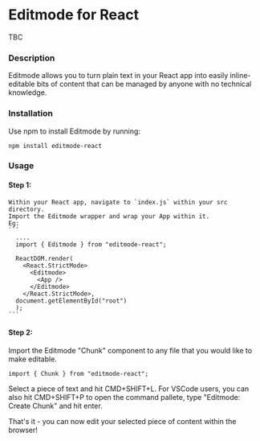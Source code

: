 # Editmode for React

TBC

### Description
Editmode allows you to turn plain text in your React app into easily inline-editable bits of content that can be managed by anyone with no technical knowledge.

### Installation
Use npm to install Editmode by running:
```
npm install editmode-react
```


### Usage
#### Step 1:
    Within your React app, navigate to `index.js` within your src directory.
    Import the Editmode wrapper and wrap your App within it.
    Eg:
    ```
      ....
      import { Editmode } from "editmode-react";
         
      ReactDOM.render(
        <React.StrictMode>
          <Editmode>
            <App />
          </Editmode>
        </React.StrictMode>,
      document.getElementById("root")
      );
    ```
#### Step 2:  
  Import the Editmode "Chunk" component to any file that you would like to make editable.
  
  ```
  import { Chunk } from "editmode-react";
  ```
  
  Select a piece of text and hit CMD+SHIFT+L.
  For VSCode users, you can also hit CMD+SHIFT+P to open the command pallete, type "Editmode: Create Chunk" and hit enter.
  
  That's it - you can now edit your selected piece of content within the browser!
